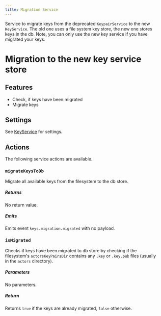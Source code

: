 ```yaml
---
title: Migration Service
---
```


Service to migrate keys from the deprecated `KeypairService` to the new `KeyService`. The old one uses a file system key store, the new one stores keys in the db.
Note, you can only use the new key service if you have migrated your keys.

# Migration to the new key service store

## Features

- Check, if keys have been migrated
- Migrate keys

## Settings

See [KeyService](./key-service) for settings.

## Actions

The following service actions are available.

### `migrateKeysToDb`

Migrate all available keys from the filesystem to the db store.

##### Returns

No return value.

##### Emits

Emits event `keys.migration.migrated` with no payload.

### `isMigrated`

Checks if keys have been migrated to db store by checking if the filesystem's `actorsKeyPairsDir` contains any `.key` or `.key.pub` files (usually in the `actors` directory).

##### Parameters

No parameters.

##### Return

Returns `true` if the keys are already migrated, `false` otherwise.
